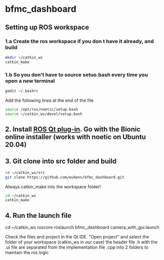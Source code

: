 # bfmc_dashboard

## Setting up ROS workspace
### 1.a Create the ros workspace if you don t have it already, and build
```bash
mkdir ~/catkin_ws
catkin_make
```
### 1.b So you don't have to source setuo.bash every time you open a new terminal

```bash
gedit ~/.bashrc
```
Add the following lines at the end of the file
```bash
source /opt/ros/noetic/setup.bash
source ~/catkin_ws/devel/setup.bash
```

## 2. Install [ROS Qt plug-in](https://ros-qtc-plugin.readthedocs.io/en/latest/_source/How-to-Install-Users.html). Go with the Bionic online installer (works with noetic on Ubuntu 20.04)

## 3. Git clone into src folder and build
```bash
cd ~/catkin_ws/src
git clone https://github.com/euhenn/bfmc_dashboard.git
```
Always catkin_make into the workspace folder!
```bash
cd ~/catkin_ws
catkin_make
```
## 4. Run the launch file
cd ~/catkin_ws
roscore
roslaunch bfmc_dashboard camera_with_gui.launch

Check the files and project in the Qt IDE. "Open project" and select the folder of your workspace (catkin_ws in our case) the header file .h with the .ui file are separated from the implementation file .cpp into 2 folders to maintain the ros logic
